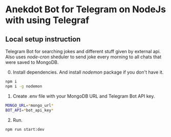 # Anekdot Bot for Telegram on NodeJs with using Telegraf

## Local setup instruction

Telegram Bot for searching jokes and different stuff given by external api. Also uses _node-cron_ sheduler to send joke every morning to all chats that were saved to MongoDB.

0. Install dependencies. And install _nodemon_ package if you don't have it.

```bash
npm i
npm i -g nodemon
```

1. Create .env file with your MongoDB URL and Telegram Bot API key.

```bash
MONGO_URL=*mongo_url*
BOT_API=*bot_api_key*
```

2. Run.

```bash
npm run start:dev
```
